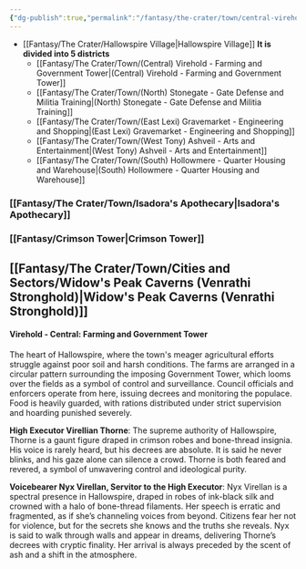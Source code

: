 ```yaml
---
{"dg-publish":true,"permalink":"/fantasy/the-crater/town/central-virehold-farming-and-government-tower/"}
---
```


- [[Fantasy/The Crater/Hallowspire Village\|Hallowspire Village]]
**It is divided into 5 districts**
    - [[Fantasy/The Crater/Town/(Central) Virehold - Farming and Government Tower\|(Central) Virehold - Farming and Government Tower]] 
    - [[Fantasy/The Crater/Town/(North) Stonegate - Gate Defense and Militia Training\|(North) Stonegate - Gate Defense and Militia Training]]
    - [[Fantasy/The Crater/Town/(East Lexi) Gravemarket - Engineering and Shopping\|(East Lexi) Gravemarket - Engineering and Shopping]]
    - [[Fantasy/The Crater/Town/(West Tony) Ashveil - Arts and Entertainment\|(West Tony) Ashveil - Arts and Entertainment]] 
    - [[Fantasy/The Crater/Town/(South) Hollowmere - Quarter Housing and Warehouse\|(South) Hollowmere - Quarter Housing and Warehouse]]



### [[Fantasy/The Crater/Town/Isadora's Apothecary\|Isadora's Apothecary]]
### [[Fantasy/Crimson Tower\|Crimson Tower]]

## [[Fantasy/The Crater/Town/Cities and Sectors/Widow's Peak Caverns (Venrathi Stronghold)\|Widow's Peak Caverns (Venrathi Stronghold)]]
#### Virehold - Central: Farming and Government Tower

The heart of Hallowspire, where the town's meager agricultural efforts struggle against poor soil and harsh conditions. The farms are arranged in a circular pattern surrounding the imposing Government Tower, which looms over the fields as a symbol of control and surveillance. Council officials and enforcers operate from here, issuing decrees and monitoring the populace. Food is heavily guarded, with rations distributed under strict supervision and hoarding punished severely.

**High Executor Virellian Thorne**: The supreme authority of Hallowspire, Thorne is a gaunt figure draped in crimson robes and bone-thread insignia. His voice is rarely heard, but his decrees are absolute. It is said he never blinks, and his gaze alone can silence a crowd. Thorne is both feared and revered, a symbol of unwavering control and ideological purity.

**Voicebearer Nyx Virellan, Servitor to the High Executor**: Nyx Virellan is a spectral presence in Hallowspire, draped in robes of ink-black silk and crowned with a halo of bone-thread filaments. Her speech is erratic and fragmented, as if she’s channeling voices from beyond. Citizens fear her not for violence, but for the secrets she knows and the truths she reveals. Nyx is said to walk through walls and appear in dreams, delivering Thorne’s decrees with cryptic finality. Her arrival is always preceded by the scent of ash and a shift in the atmosphere.



